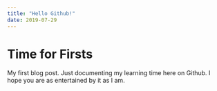 ```yaml
---
title: "Hello Github!"
date: 2019-07-29 
---
```


# Time for Firsts

My first blog post. Just documenting my learning time here on Github. I hope you are as entertained by it as I am.
